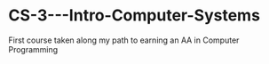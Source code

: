# CS-3---Intro-Computer-Systems
First course taken along my path to earning an AA in Computer Programming
